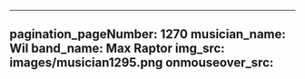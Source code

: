 ------
pagination_pageNumber: 1270
musician_name: Wil
band_name: Max Raptor
img_src: images/musician1295.png
onmouseover_src: 
------